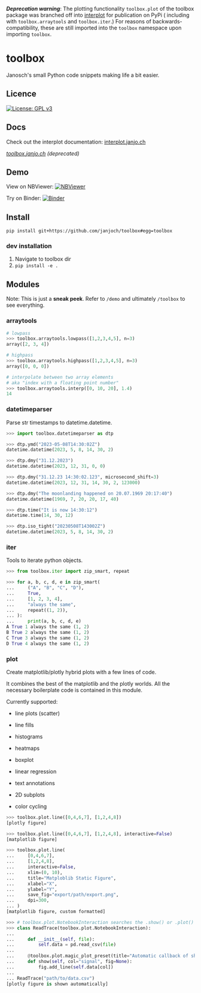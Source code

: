 ***Deprecation warning***: The plotting functionality `toolbox.plot` of the toolbox package was branched off into [interplot](https://github.com/janjoch/interplot) for publication on PyPi ( including with `toolbox.arraytools` and `toolbox.iter`.) For reasons of backwards-compatibility, these are still imported into the `toolbox` namespace upon importing `toolbox`.


# toolbox
Janosch's small Python code snippets making life a bit easier.

## Licence
[![License: GPL v3](https://img.shields.io/badge/License-GPLv3-blue.svg)](https://www.gnu.org/licenses/gpl-3.0)

## Docs
Check out the interplot documentation: [interplot.janjo.ch](https://interplot.janjo.ch)

*[toolbox.janjo.ch](https://toolbox.janjo.ch) (deprecated)*

## Demo
View on NBViewer: [![NBViewer](https://raw.githubusercontent.com/jupyter/design/master/logos/Badges/nbviewer_badge.svg)](https://nbviewer.org/github/janjoch/toolbox/tree/main/demo/)

Try on Binder: [![Binder](https://mybinder.org/badge_logo.svg)](https://mybinder.org/v2/gh/janjoch/toolbox/HEAD)

## Install
```pip install git+https://github.com/janjoch/toolbox#egg=toolbox```

### dev installation
1. Navigate to toolbox dir
2. ```pip install -e .```

## Modules

Note: This is just a **sneak peek**. Refer to `/demo` and ultimately `/toolbox` to see everything.

### arraytools
```python
# lowpass
>>> toolbox.arraytools.lowpass([1,2,3,4,5], n=3)
array([2, 3, 4])

# highpass
>>> toolbox.arraytools.highpass([1,2,3,4,5], n=3)
array([0, 0, 0])

# interpolate between two array elements
# aka "index with a floating point number"
>>> toolbox.arraytools.interp([0, 10, 20], 1.4)
14
```

### datetimeparser
Parse str timestamps to datetime.datetime.

```python
>>> import toolbox.datetimeparser as dtp

>>> dtp.ymd("2023-05-08T14:30:02Z")
datetime.datetime(2023, 5, 8, 14, 30, 2)

>>> dtp.dmy("31.12.2023")
datetime.datetime(2023, 12, 31, 0, 0)

>>> dtp.dmy("31.12.23 14:30:02.123", microsecond_shift=3)
datetime.datetime(2023, 12, 31, 14, 30, 2, 123000)

>>> dtp.dmy("The moonlanding happened on 20.07.1969 20:17:40")
datetime.datetime(1969, 7, 20, 20, 17, 40)

>>> dtp.time("It is now 14:30:12")
datetime.time(14, 30, 12)

>>> dtp.iso_tight("20230508T143002Z")
datetime.datetime(2023, 5, 8, 14, 30, 2)
```

### iter
Tools to iterate python objects.

```python
>>> from toolbox.iter import zip_smart, repeat

>>> for a, b, c, d, e in zip_smart(
...     ("A", "B", "C", "D"),
...     True,
...     [1, 2, 3, 4],
...     "always the same",
...     repeat((1, 2)),
... ):
...     print(a, b, c, d, e)
A True 1 always the same (1, 2)
B True 2 always the same (1, 2)
C True 3 always the same (1, 2)
D True 4 always the same (1, 2)
```

### plot
Create matplotlib/plotly hybrid plots with a few lines of code.

It combines the best of the matplotlib and the plotly worlds.
All the necessary boilerplate code is contained in this module.

Currently supported:
* line plots (scatter)
* line fills
* histograms
* heatmaps
* boxplot
* linear regression

* text annotations
* 2D subplots
* color cycling

```python
>>> toolbox.plot.line([0,4,6,7], [1,2,4,8])
[plotly figure]

>>> toolbox.plot.line([0,4,6,7], [1,2,4,8], interactive=False)
[matplotlib figure]

>>> toolbox.plot.line(
...     [0,4,6,7],
...     [1,2,4,8],
...     interactive=False,
...     xlim=(0, 10),
...     title="Matploblib Static Figure",
...     xlabel="X",
...     ylabel="Y",
...     save_fig="export/path/export.png",
...     dpi=300,
... )
[matplotlib figure, custom formatted]

>>> # toolbox.plot.NotebookInteraction searches the .show() or .plot() methods for Notebook representation
>>> class ReadTrace(toolbox.plot.NotebookInteraction):
... 
...     def __init__(self, file):
...         self.data = pd.read_csv(file)
...     
...     @toolbox.plot.magic_plot_preset(title="Automatic callback of show() in a Jupyter notebook")
...     def show(self, col="signal", fig=None):
...         fig.add_line(self.data[col])
...
... ReadTrace("path/to/data.csv")
[plotly figure is shown automatically]
```
